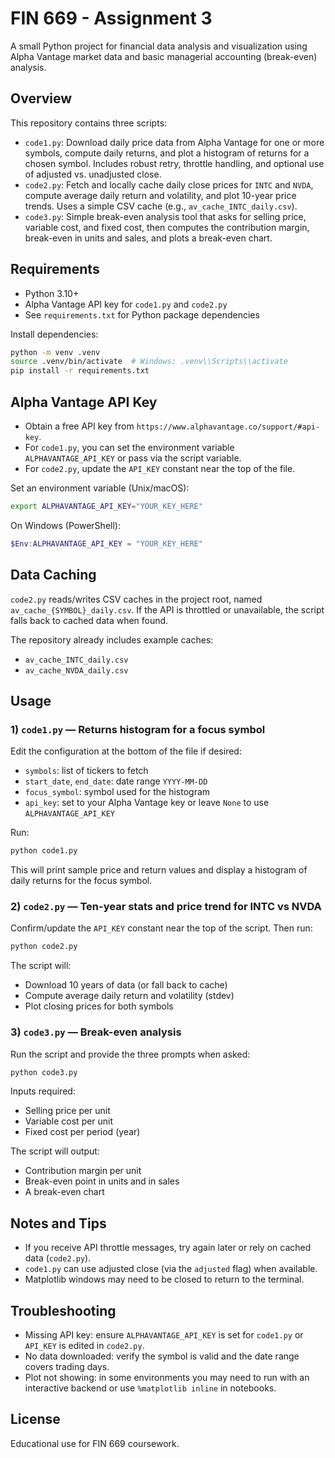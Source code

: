 # FIN 669 - Assignment 3

A small Python project for financial data analysis and visualization using Alpha Vantage market data and basic managerial accounting (break-even) analysis.

## Overview

This repository contains three scripts:

- `code1.py`: Download daily price data from Alpha Vantage for one or more symbols, compute daily returns, and plot a histogram of returns for a chosen symbol. Includes robust retry, throttle handling, and optional use of adjusted vs. unadjusted close.
- `code2.py`: Fetch and locally cache daily close prices for `INTC` and `NVDA`, compute average daily return and volatility, and plot 10-year price trends. Uses a simple CSV cache (e.g., `av_cache_INTC_daily.csv`).
- `code3.py`: Simple break-even analysis tool that asks for selling price, variable cost, and fixed cost, then computes the contribution margin, break-even in units and sales, and plots a break-even chart.

## Requirements

- Python 3.10+
- Alpha Vantage API key for `code1.py` and `code2.py`
- See `requirements.txt` for Python package dependencies

Install dependencies:

```bash
python -m venv .venv
source .venv/bin/activate  # Windows: .venv\\Scripts\\activate
pip install -r requirements.txt
```

## Alpha Vantage API Key

- Obtain a free API key from `https://www.alphavantage.co/support/#api-key`.
- For `code1.py`, you can set the environment variable `ALPHAVANTAGE_API_KEY` or pass via the script variable.
- For `code2.py`, update the `API_KEY` constant near the top of the file.

Set an environment variable (Unix/macOS):

```bash
export ALPHAVANTAGE_API_KEY="YOUR_KEY_HERE"
```

On Windows (PowerShell):

```powershell
$Env:ALPHAVANTAGE_API_KEY = "YOUR_KEY_HERE"
```

## Data Caching

`code2.py` reads/writes CSV caches in the project root, named `av_cache_{SYMBOL}_daily.csv`. If the API is throttled or unavailable, the script falls back to cached data when found.

The repository already includes example caches:
- `av_cache_INTC_daily.csv`
- `av_cache_NVDA_daily.csv`

## Usage

### 1) `code1.py` — Returns histogram for a focus symbol

Edit the configuration at the bottom of the file if desired:
- `symbols`: list of tickers to fetch
- `start_date`, `end_date`: date range `YYYY-MM-DD`
- `focus_symbol`: symbol used for the histogram
- `api_key`: set to your Alpha Vantage key or leave `None` to use `ALPHAVANTAGE_API_KEY`

Run:

```bash
python code1.py
```

This will print sample price and return values and display a histogram of daily returns for the focus symbol.

### 2) `code2.py` — Ten-year stats and price trend for INTC vs NVDA

Confirm/update the `API_KEY` constant near the top of the script. Then run:

```bash
python code2.py
```

The script will:
- Download 10 years of data (or fall back to cache)
- Compute average daily return and volatility (stdev)
- Plot closing prices for both symbols

### 3) `code3.py` — Break-even analysis

Run the script and provide the three prompts when asked:

```bash
python code3.py
```

Inputs required:
- Selling price per unit
- Variable cost per unit
- Fixed cost per period (year)

The script will output:
- Contribution margin per unit
- Break-even point in units and in sales
- A break-even chart

## Notes and Tips

- If you receive API throttle messages, try again later or rely on cached data (`code2.py`).
- `code1.py` can use adjusted close (via the `adjusted` flag) when available.
- Matplotlib windows may need to be closed to return to the terminal.

## Troubleshooting

- Missing API key: ensure `ALPHAVANTAGE_API_KEY` is set for `code1.py` or `API_KEY` is edited in `code2.py`.
- No data downloaded: verify the symbol is valid and the date range covers trading days.
- Plot not showing: in some environments you may need to run with an interactive backend or use `%matplotlib inline` in notebooks.

## License

Educational use for FIN 669 coursework.
